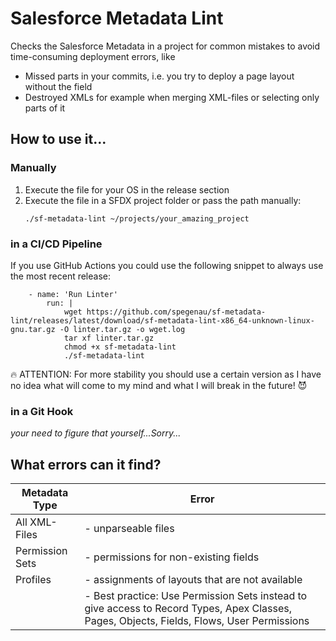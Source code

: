 # Salesforce Metadata Lint

Checks the Salesforce Metadata in a project for common mistakes to avoid time-consuming deployment errors, like

- Missed parts in your commits, i.e. you try to deploy a page layout without the field
- Destroyed XMLs for example when merging XML-files or selecting only parts of it

## How to use it...

### Manually

1. Execute the file for your OS in the release section
2. Execute the file in a SFDX project folder or pass the path manually:
   ```
   ./sf-metadata-lint ~/projects/your_amazing_project
   ```

### in a CI/CD Pipeline

If you use GitHub Actions you could use the following snippet to always use the most recent release:

```
    - name: 'Run Linter'
        run: |
            wget https://github.com/spegenau/sf-metadata-lint/releases/latest/download/sf-metadata-lint-x86_64-unknown-linux-gnu.tar.gz -O linter.tar.gz -o wget.log
            tar xf linter.tar.gz
            chmod +x sf-metadata-lint
            ./sf-metadata-lint
```

🔥 ATTENTION: For more stability you should use a certain version as I have no idea what will come to my mind and what I will break in the future! 😈

### in a Git Hook

_your need to figure that yourself...Sorry..._

## What errors can it find?

| Metadata Type   | Error                                                                                                                                      |
| --------------- | ------------------------------------------------------------------------------------------------------------------------------------------ |
| All XML-Files   | - unparseable files                                                                                                                        |
| Permission Sets | - permissions for non-existing fields                                                                                                      |
| Profiles        | - assignments of layouts that are not available                                                                                            |
|                 | - Best practice: Use Permission Sets instead to give access to Record Types, Apex Classes, Pages, Objects, Fields, Flows, User Permissions |
